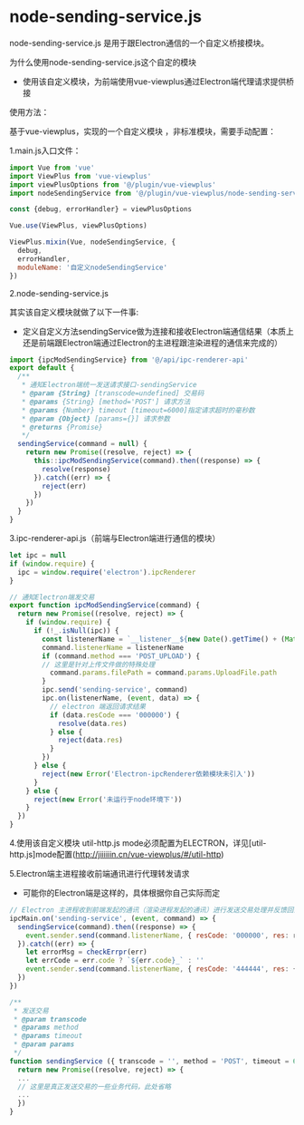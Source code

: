 # node-sending-service.js

node-sending-service.js 是用于跟Electron通信的一个自定义桥接模块。

为什么使用node-sending-service.js这个自定的模块

+ 使用该自定义模块，为前端使用vue-viewplus通过Electron端代理请求提供桥接

使用方法：

基于vue-viewplus，实现的一个自定义模块 ，非标准模块，需要手动配置：

1.main.js入口文件：

```js
import Vue from 'vue'
import ViewPlus from 'vue-viewplus'
import viewPlusOptions from '@/plugin/vue-viewplus'
import nodeSendingService from '@/plugin/vue-viewplus/node-sending-service.js'

const {debug, errorHandler} = viewPlusOptions

Vue.use(ViewPlus, viewPlusOptions)

ViewPlus.mixin(Vue, nodeSendingService, {
  debug,
  errorHandler,
  moduleName: '自定义nodeSendingService'
})
```
2.node-sending-service.js

其实该自定义模块就做了以下一件事:
+ 定义自定义方法sendingService做为连接和接收Electron端通信结果（本质上还是前端跟Electron端通过Electron的主进程跟渲染进程的通信来完成的）

```js
import {ipcModSendingService} from '@/api/ipc-renderer-api'
export default {
  /**
   * 通知Electron端统一发送请求接口-sendingService
   * @param {String} [transcode=undefined] 交易码
   * @params {String} [method='POST'] 请求方法
   * @params {Number} timeout [timeout=6000]指定请求超时的毫秒数
   * @param {Object} [params={}] 请求参数
   * @returns {Promise}
   */
  sendingService(command = null) {
    return new Promise((resolve, reject) => {
      this::ipcModSendingService(command).then((response) => {
        resolve(response)
      }).catch((err) => {
        reject(err)
      })
    })
  }
}
```

3.ipc-renderer-api.js（前端与Electron端进行通信的模块）

```js
let ipc = null
if (window.require) {
  ipc = window.require('electron').ipcRenderer
}

// 通知Electron端发交易
export function ipcModSendingService(command) {
  return new Promise((resolve, reject) => {
    if (window.require) {
      if (!_.isNull(ipc)) {
        const listenerName = `__listener__${new Date().getTime() + (Math.random() * 10).toFixed(5).toString().replace('.', '')}`
        command.listenerName = listenerName
        if (command.method === 'POST_UPLOAD') {
        // 这里是针对上传文件做的特殊处理
          command.params.filePath = command.params.UploadFile.path
        }
        ipc.send('sending-service', command)
        ipc.on(listenerName, (event, data) => {
          // electron 端返回请求结果
          if (data.resCode === '000000') {
            resolve(data.res)
          } else {
            reject(data.res)
          }
        })
      } else {
        reject(new Error('Electron-ipcRenderer依赖模块未引入'))
      }
    } else {
      reject(new Error('未运行于node环境下'))
    }
  })
}
```

4.使用该自定义模块 util-http.js mode必须配置为ELECTRON，详见[util-http.js]mode配置(http://jiiiiiin.cn/vue-viewplus/#/util-http)

5.Electron端主进程接收前端通讯进行代理转发请求

 + 可能你的Electron端是这样的，具体根据你自己实际而定

 ```js
 // Electron 主进程收到前端发起的通讯（渲染进程发起的通讯）进行发送交易处理并反馈回去
 ipcMain.on('sending-service', (event, command) => {
   sendingService(command).then((response) => {
     event.sender.send(command.listenerName, { resCode: '000000', res: response })
   }).catch((err) => {
     let errorMsg = checkErrpr(err)
     let errCode = err.code ? `${err.code}_` : ''
     event.sender.send(command.listenerName, { resCode: '444444', res: { message: `${errorMsg}`, code: `${errCode}ELECTRON端` } })
   })
 })
```
```js
/**
 * 发送交易
 * @param transcode
 * @params method
 * @params timeout
 * @param params
 */
function sendingService ({ transcode = '', method = 'POST', timeout = 60000, params = {} } = {}) {
  return new Promise((resolve, reject) => {
  ...
  // 这里是真正发送交易的一些业务代码，此处省略
  ...
  })
}

```

